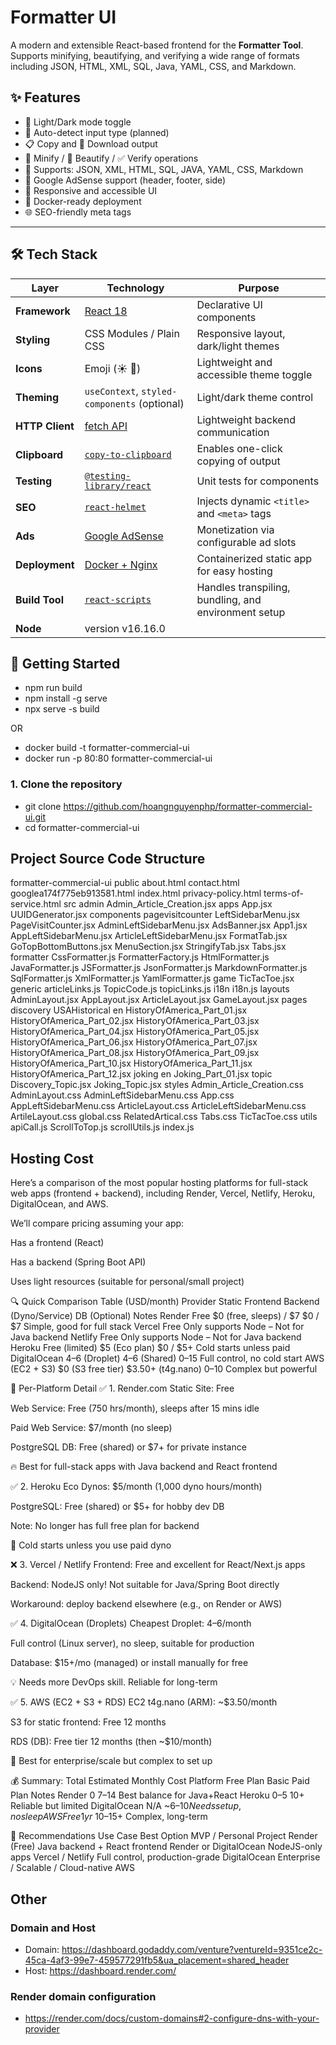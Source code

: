 # Formatter UI

A modern and extensible React-based frontend for the **Formatter Tool**. Supports minifying, beautifying, and verifying a wide range of formats including JSON, HTML, XML, SQL, Java, YAML, CSS, and Markdown.

## ✨ Features

- 🌙 Light/Dark mode toggle
- 🔎 Auto-detect input type (planned)
- 📋 Copy and 💾 Download output
- 🧼 Minify / 🎨 Beautify / ✅ Verify operations
- 🧾 Supports: JSON, XML, HTML, SQL, JAVA, YAML, CSS, Markdown
- 📢 Google AdSense support (header, footer, side)
- 📱 Responsive and accessible UI
- 🐳 Docker-ready deployment
- 🌐 SEO-friendly meta tags

---

## 🛠 Tech Stack

| Layer           | Technology                                                            | Purpose                                              |
|-----------------|-----------------------------------------------------------------------|------------------------------------------------------|
| **Framework**   | [React 18](https://reactjs.org/)                                      | Declarative UI components                            |
| **Styling**     | CSS Modules / Plain CSS                                               | Responsive layout, dark/light themes                 |
| **Icons**       | Emoji (☀️ 🌙)                                                         | Lightweight and accessible theme toggle              |
| **Theming**     | `useContext`, `styled-components` (optional)                          | Light/dark theme control                             |
| **HTTP Client** | [fetch API](https://developer.mozilla.org/en-US/docs/Web/API/Fetch_API) | Lightweight backend communication                    |
| **Clipboard**   | [`copy-to-clipboard`](https://www.npmjs.com/package/copy-to-clipboard) | Enables one-click copying of output                  |
| **Testing**     | [`@testing-library/react`](https://testing-library.com/)              | Unit tests for components                            |
| **SEO**         | [`react-helmet`](https://github.com/nfl/react-helmet)                 | Injects dynamic `<title>` and `<meta>` tags          |
| **Ads**         | [Google AdSense](https://www.google.com/adsense/)                     | Monetization via configurable ad slots               |
| **Deployment**  | [Docker + Nginx](https://www.docker.com/)                             | Containerized static app for easy hosting            |
| **Build Tool**  | [`react-scripts`](https://create-react-app.dev/)                      | Handles transpiling, bundling, and environment setup |
| **Node**        | version v16.16.0                                                      |                                                      |   

## 🚀 Getting Started
- npm run build
- npm install -g serve
- npx serve -s build

OR

- docker build -t formatter-commercial-ui
- docker run -p 80:80 formatter-commercial-ui

### 1. Clone the repository

- git clone https://github.com/hoangnguyenphp/formatter-commercial-ui.git
- cd formatter-commercial-ui

## Project Source Code Structure

formatter-commercial-ui
	public
		about.html
		contact.html
		googlea174f775eb913581.html
		index.html
		privacy-policy.html
		terms-of-service.html
	src
		admin
			Admin_Article_Creation.jsx
		apps
			App.jsx
			UUIDGenerator.jsx
		components
			pagevisitcounter
				LeftSidebarMenu.jsx
				PageVisitCounter.jsx
			AdminLeftSidebarMenu.jsx
			AdsBanner.jsx
			App1.jsx
			AppLeftSidebarMenu.jsx
			ArticleLeftSidebarMenu.jsx
			FormatTab.jsx
			GoTopBottomButtons.jsx
			MenuSection.jsx
			StringifyTab.jsx
			Tabs.jsx
		formatter
			CssFormatter.js
			FormatterFactory.js
			HtmlFormatter.js
			JavaFormatter.js
			JSFormatter.js
			JsonFormatter.js
			MarkdownFormatter.js
			SqlFormatter.js
			XmlFormatter.js
			YamlFormatter.js
		game
			TicTacToe.jsx
		generic
			articleLinks.js
			TopicCode.js
			topicLinks.js
		i18n
			i18n.js
		layouts
			AdminLayout.jsx
			AppLayout.jsx
			ArticleLayout.jsx
			GameLayout.jsx
		pages
			discovery
				USAHistorical
					en
						HistoryOfAmerica_Part_01.jsx
						HistoryOfAmerica_Part_02.jsx
						HistoryOfAmerica_Part_03.jsx
						HistoryOfAmerica_Part_04.jsx
						HistoryOfAmerica_Part_05.jsx
						HistoryOfAmerica_Part_06.jsx
						HistoryOfAmerica_Part_07.jsx
						HistoryOfAmerica_Part_08.jsx
						HistoryOfAmerica_Part_09.jsx
						HistoryOfAmerica_Part_10.jsx
						HistoryOfAmerica_Part_11.jsx
						HistoryOfAmerica_Part_12.jsx
				joking
					en
						Joking_Part_01.jsx
				topic
					Discovery_Topic.jsx
					Joking_Topic.jsx
		styles
			Admin_Article_Creation.css
			AdminLayout.css
			AdminLeftSidebarMenu.css
			App.css
			AppLeftSidebarMenu.css
			ArticleLayout.css
			ArticleLeftSidebarMenu.css
			ArtileLayout.css
			global.css
			RelatedArtical.css
			Tabs.css
			TicTacToe.css
		utils
			apiCall.js
			ScrollToTop.js
			scrollUtils.js
		index.js

## Hosting Cost
Here’s a comparison of the most popular hosting platforms for full-stack web apps (frontend + backend), including Render, Vercel, Netlify, Heroku, DigitalOcean, and AWS.

We’ll compare pricing assuming your app:

Has a frontend (React)

Has a backend (Spring Boot API)

Uses light resources (suitable for personal/small project)

🔍 Quick Comparison Table (USD/month)
Provider	Static Frontend	Backend (Dyno/Service)	DB (Optional)	Notes
Render	Free	$0 (free, sleeps) / $7	$0 / $7	Simple, good for full stack
Vercel	Free	Only supports Node	–	Not for Java backend
Netlify	Free	Only supports Node	–	Not for Java backend
Heroku	Free (limited)	$5 (Eco plan)	$0 / $5+	Cold starts unless paid
DigitalOcean	$4–$6 (Droplet)	$4–$6 (Shared)	$0–$15	Full control, no cold start
AWS (EC2 + S3)	$0 (S3 free tier)	$3.50+ (t4g.nano)	$0–$10	Complex but powerful

🧾 Per-Platform Detail
✅ 1. Render.com
Static Site: Free

Web Service: Free (750 hrs/month), sleeps after 15 mins idle

Paid Web Service: $7/month (no sleep)

PostgreSQL DB: Free (shared) or $7+ for private instance

🔥 Best for full-stack apps with Java backend and React frontend

✅ 2. Heroku
Eco Dynos: $5/month (1,000 dyno hours/month)

PostgreSQL: Free (shared) or $5+ for hobby dev DB

Note: No longer has full free plan for backend

🔄 Cold starts unless you use paid dyno

❌ 3. Vercel / Netlify
Frontend: Free and excellent for React/Next.js apps

Backend: NodeJS only! Not suitable for Java/Spring Boot directly

Workaround: deploy backend elsewhere (e.g., on Render or AWS)

✅ 4. DigitalOcean (Droplets)
Cheapest Droplet: $4–$6/month

Full control (Linux server), no sleep, suitable for production

Database: $15+/mo (managed) or install manually for free

💡 Needs more DevOps skill. Reliable for long-term

✅ 5. AWS (EC2 + S3 + RDS)
EC2 t4g.nano (ARM): ~$3.50/month

S3 for static frontend: Free 12 months

RDS (DB): Free tier 12 months (then ~$10/month)

💼 Best for enterprise/scale but complex to set up

💰 Summary: Total Estimated Monthly Cost
Platform	Free Plan	Basic Paid Plan	Notes
Render	$0	~$7–14	Best balance for Java+React
Heroku	$0–5	~$10+	Reliable but limited
DigitalOcean	N/A	~$6–10	Needs setup, no sleep
AWS	Free 1yr	~$10–15+	Complex, long-term

🧠 Recommendations
Use Case	Best Option
MVP / Personal Project	Render (Free)
Java backend + React frontend	Render or DigitalOcean
NodeJS-only apps	Vercel / Netlify
Full control, production-grade	DigitalOcean
Enterprise / Scalable / Cloud-native	AWS

## Other
### Domain and Host
- Domain: https://dashboard.godaddy.com/venture?ventureId=9351ce2c-45ca-4af3-99e7-459577291fb5&ua_placement=shared_header
- Host: https://dashboard.render.com/

### Render domain configuration

- https://render.com/docs/custom-domains#2-configure-dns-with-your-provider
